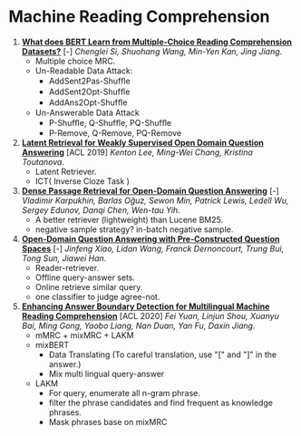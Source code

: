 # Machine Reading Comprehension

1. [**What does BERT Learn from Multiple-Choice Reading Comprehension Datasets?**](https://github.com/iofu728/PaperRead/blob/master/paper/NLP/MRC/Multiple-ChoiceMRC.pdf) [-] _Chenglei Si, Shuohang Wang, Min-Yen Kan, Jing Jiang_.
   - Multiple choice MRC.
   - Un-Readable Data Attack:
     - AddSent2Pas-Shufﬂe
     - AddSent2Opt-Shufﬂe
     - AddAns2Opt-Shufﬂe
   - Un-Answerable Data Attack
     - P-Shufﬂe, Q-Shufﬂe, PQ-Shufﬂe
     - P-Remove, Q-Remove, PQ-Remove
2. [**Latent Retrieval for Weakly Supervised Open Domain Question Answering**](https://github.com/iofu728/PaperRead/blob/master/paper/NLP/MRC/ORQA.pdf) [ACL 2019] _Kenton Lee, Ming-Wei Chang, Kristina Toutanova_.
   - Latent Retriever.
   - ICT( Inverse Cloze Task )
3. [**Dense Passage Retrieval for Open-Domain Question Answering**](https://github.com/iofu728/PaperRead/blob/master/paper/NLP/MRC/QA_DQR.pdf) [-] _Vladimir Karpukhin, Barlas Oğuz, Sewon Min, Patrick Lewis, Ledell Wu, Sergey Edunov, Danqi Chen, Wen-tau Yih_.
   - A better retriever (lightweight) than Lucene BM25.
   - negative sample strategy? in-batch negative sample.
4. [**Open-Domain Question Answering with Pre-Constructed Question Spaces**](https://github.com/iofu728/PaperRead/blob/master/paper/NLP/MRC/Pre-Constructed.pdf) [-] _Jinfeng Xiao, Lidan Wang, Franck Dernoncourt, Trung Bui, Tong Sun, Jiawei Han_.
   - Reader-retriever.
   - Offline query-answer sets.
   - Online retrieve similar query.
   - one classifier to judge agree-not.
5. [**Enhancing Answer Boundary Detection for Multilingual Machine Reading Comprehension**](https://github.com/iofu728/PaperRead/blob/master/paper/NLP/MRC/BoundaryDetectionMultiMRC.pdf) [ACL 2020] _Fei Yuan, Linjun Shou, Xuanyu Bai, Ming Gong, Yaobo Liang, Nan Duan, Yan Fu, Daxin Jiang_.
   - mMRC + mixMRC + LAKM
   - mixBERT
     - Data Translating (To careful translation, use "[" and "]" in the answer.)
     - Mix multi lingual query-answer
   - LAKM
     - For query, enumerate all n-gram phrase.
     - filter the phrase candidates and find frequent as knowledge phrases.
     - Mask phrases base on mixMRC
